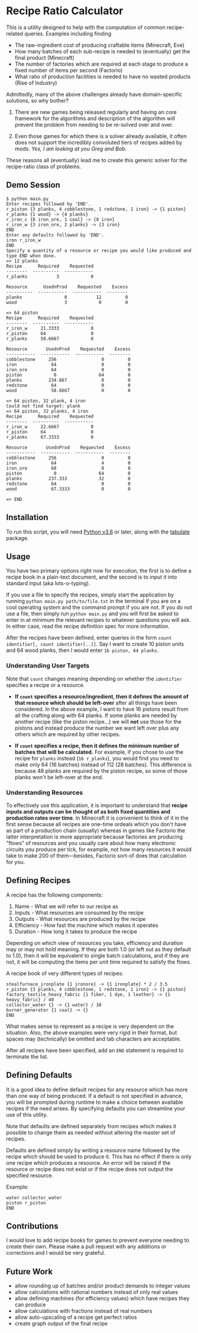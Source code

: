 # Recipe Ratio Calculator
This is a utility designed to help with the computation of common recipe-related queries. Examples including finding
- The raw-ingredient cost of producing craftable items (Minecraft, Eve)
- How many batches of each sub-recipe is needed to (eventually) get the final product (Minecraft)
- The number of factories which are required at each stage to produce a fixed number of items per second (Factorio)
- What ratio of production facilities is needed to have no wasted products (Rise of Industry)


Admittedly, many of the above challenges already have domain-specific solutions, so why bother?
 
1) There are new games being released regularly and having an core framework for the algorithms and description of the
algorithm will prevent the problem from needing to be re-solved over and over.

2) Even those games for which there is a solver already available, it often does not support the incredibly convoluted
tiers of recipes added by mods. *Yes, I am looking at you Greg and Bob.* 

These reasons all (eventually) lead me to create this generic solver for the recipe-ratio class of problems.

## Demo Session
```
$ python main.py
Enter recipes followed by 'END'.
r_piston {3 planks, 4 cobblestone, 1 redstone, 1 iron} -> {1 piston}
r_planks {1 wood} -> {4 planks}
r_iron_c {8 iron_ore, 1 coal} -> {8 iron}
r_iron_w {3 iron_ore, 2 planks} -> {3 iron}
END
Enter any defaults followed by 'END'.
iron r_iron_w
END
Specify a quantity of a resource or recipe you would like produced and type END when done.
=> 12 planks
Recipe      Required    Requested
--------  ----------  -----------
r_planks           3            0

Resource      UsednProd    Requested    Excess
----------  -----------  -----------  --------
planks                0           12         0
wood                  3            0         0

=> 64 piston
Recipe      Required    Requested
--------  ----------  -----------
r_iron_w     21.3333            0
r_piston     64                 0
r_planks     58.6667            0

Resource       UsednProd    Requested    Excess
-----------  -----------  -----------  --------
cobblestone     256                 0         0
iron             64                 0         0
iron_ore         64                 0         0
piston            0                64         0
planks          234.667             0         0
redstone         64                 0         0
wood             58.6667            0         0

=> 64 piston, 32 plank, 4 iron
Could not find target: plank
=> 64 piston, 32 planks, 4 iron
Recipe      Required    Requested
--------  ----------  -----------
r_iron_w     22.6667            0
r_piston     64                 0
r_planks     67.3333            0

Resource       UsednProd    Requested    Excess
-----------  -----------  -----------  --------
cobblestone     256                 0         0
iron             64                 4         0
iron_ore         68                 0         0
piston            0                64         0
planks          237.333            32         0
redstone         64                 0         0
wood             67.3333            0         0

=> END
```

## Installation
To run this script, you will need [Python v3.6](https://www.python.org/downloads/) or later, along with the
[tabulate](https://pypi.org/project/tabulate/) package.

## Usage
You have two primary options right now for execution, the first is to define a recipe book in a plain-text document, and
the second is to input it into standard input (aka lots-o-typing).

If you use a file to specify the recipes, simply start the application by running `python main.py path/to/file.txt` in
the terminal if you are on a cool operating system and the command prompt if you are not. If you do not use a file, then
simply run `python main.py` and you will first be asked to enter in at minimum the relevant recipes to whatever
questions you will ask. In either case, read the recipe definition spec for more information.

After the recipes have been defined, enter queries in the form `count identifier[, count identifier[..]]`. Say I want
to create 10 piston units and 64 wood planks, then I would enter `16 piston, 64 planks`.

### Understanding User Targets
Note that `count` changes meaning depending on whether the `identifier` specifies a recipe or a resource.
- **If `count` specifies a resource/ingredient, then it defines the amount of that resource which should be left-over**
after all things have been considered. In the above example, I want to have 16 pistons result from all the crafting
along with 64 planks. If some planks are needed by another recipe (like the piston recipe...) we will **not** use those
for the pistons and instead produce the number we want left over plus any others which are required by other recipes.

- **If `count` specifies a recipe, then it defines the minimum number of batches that will be calculated.** For example,
if you chose to use the recipe for `planks` instead (`16 r_planks`), you would find you need to make only 64
(16 batches) instead of 112 (28 batches). This difference is because 48 planks are required by the piston recipe, so
some of those planks won't be left-over at the end.

### Understanding Resources
To effectively use this application, it is important to understand that **recipe inputs and outputs can be
thought of as both fixed quantities and production rates over time**. In Minecraft it is convenient to think of it in
the first sense because all recipes are one-time ordeals which you don't have as part of a production chain (usually)
whereas in games like Factorio the latter interpretation is more appropriate because factories are producing "flows" of
resources and you usually care about how many electronic circuits you produce per tick, for example, not how many
resources it would take to make 200 of them&mdash;besides, Factorio sort-of does that calculation for you. 

## Defining Recipes
A recipe has the following components:
1) Name - What we will refer to our recipe as
2) Inputs - What resources are consumed by the recipe
3) Outputs - What resources are produced by the recipe
4) Efficiency - How fast the machine which makes it operates
5) Duration - How long it takes to produce the recipe

Depending on which view of resources you take, efficiency and duration may or may not hold meaning. If they are both 1.0
(or left out as they default to 1.0), then it will be equivalent to single batch calculations, and if they are not, it
will be computing the items per unit time required to satisfy the flows.

A recipe book of very different types of recipes:
```
stealfurnace_ironplate {1 ironore} -> {1 ironplate} * 2 / 3.5
r_piston {3 planks, 4 cobblestone, 1 redstone, 1 iron} -> {1 piston}
factory_textile_heavy_fabric {1 fiber, 1 dye, 1 leather} -> {1 heavy_fabric} / 40
collector_water {} -> {1 water} / 10
burner_generator {1 coal} -> {}
END
```

What makes sense to represent as a recipe is very dependent on the situation. Also, the above examples were very rigid
in their format, but spaces may (technically) be omitted and tab characters are acceptable.

After all recipes have been specified, add an `END` statement is required to terminate the list.

## Defining Defaults
It is a good idea to define default recipes for any resource which has more than one way of being produced. If a default
is not specified in advance, you will be prompted during runtime to make a choice between available recipes if the need
arises. By specifying defaults you can streamline your use of this utility.

Note that defaults are defined separately from recipes which makes it possible to change them as needed without
altering the master set of recipes.

Defaults are defined simply by writing a resource name followed by the recipe which should be used to produce it. This
has no effect if there is only one recipe which produces a resource. An error will be raised if the resource or recipe
does not exist or if the recipe does not output the specified resource.

Example:
```
water collector_water
piston r_piston
END
```

## Contributions
I would love to add recipe books for games to prevent everyone needing to create their own. Please make a pull request
with any additions or corrections and I would be very grateful.

## Future Work
- allow rounding up of batches and/or product demands to integer values
- allow calculations with rational numbers instead of only real values
- allow defining machines (for efficiency values) which have recipes they can produce
- allow calculations with fractions instead of real numbers
- allow auto-upscaling of a recipe get perfect ratios
- create graph output of the final recipe